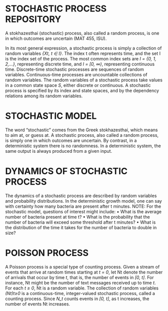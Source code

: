 # STOCHASTIC PROCESS REPOSITORY
A stokhazesthai (stochastic) process, also called a random process, is one in which outcomes are uncertain  (MAT 455, ISU). 

In its most general expression, a stochastic process is simply a collection of random variables *{Xt, t ∈ I}*. The index t often represents time, 
and the set I is the index set of the process. The most common index sets are *I = {0, 1, 2,…}*, representing discrete time, and *I = [0, ∞)*, representing
continuous time. Discrete-time stochastic processes are sequences of random variables. Continuous-time processes are uncountable collections of random variables.
The random variables of a stochastic process take values in a common state space *S*, either discrete or continuous. A stochastic process is specified by
its index and state spaces, and by the dependency relations among its random
variables.

# STOCHASTIC MODEL
The word “stochastic” comes from the Greek stokhazesthai, which means to aim at, or guess at. A stochastic process, also called a
random process, is simply one in which outcomes are uncertain. By contrast, in a deterministic system there is no randomness. In a 
deterministic system, the same output is always produced from a given input.


# DYNAMICS OF STOCHASTIC PROCESS
The dynamics of a stochastic process are described by random variables and probability distributions. In the deterministic growth model, one 
can say with certainty how many bacteria are present after t minutes.
        NOTE: 
        For the stochastic model, questions of interest might include:
        • What is the average number of bacteria present at time t?
        • What is the probability that the number of bacteria will exceed some threshold after t minutes?
        • What is the distribution of the time it takes for the number of bacteria to double in size?
        
# POISSON PROCESS
A Poisson process is a special type of counting process. Given a stream of events that arrive at random times starting at *t = 0*, let Nt denote 
the number of arrivals that occur by time *t*, that is, the number of events in *[0, t]*. For instance, Nt might be the number of text messages received 
up to time *t*. For each *t ≥ 0*, Nt is a random variable. The collection of random variables *(Nt)t≥0* is a continuous-time, integer-valued stochastic process,
called a counting process. Since *N_t* counts events in *[0, t]*, as t increases, the number of events Nt increases.
